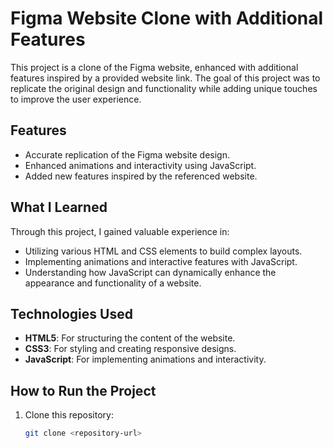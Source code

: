 # Figma Website Clone with Additional Features

This project is a clone of the Figma website, enhanced with additional features inspired by a provided website link. The goal of this project was to replicate the original design and functionality while adding unique touches to improve the user experience.

## Features

- Accurate replication of the Figma website design.
- Enhanced animations and interactivity using JavaScript.
- Added new features inspired by the referenced website.

## What I Learned

Through this project, I gained valuable experience in:

- Utilizing various HTML and CSS elements to build complex layouts.
- Implementing animations and interactive features with JavaScript.
- Understanding how JavaScript can dynamically enhance the appearance and functionality of a website.

## Technologies Used

- **HTML5**: For structuring the content of the website.
- **CSS3**: For styling and creating responsive designs.
- **JavaScript**: For implementing animations and interactivity.

## How to Run the Project

1. Clone this repository:
   ```bash
   git clone <repository-url>

